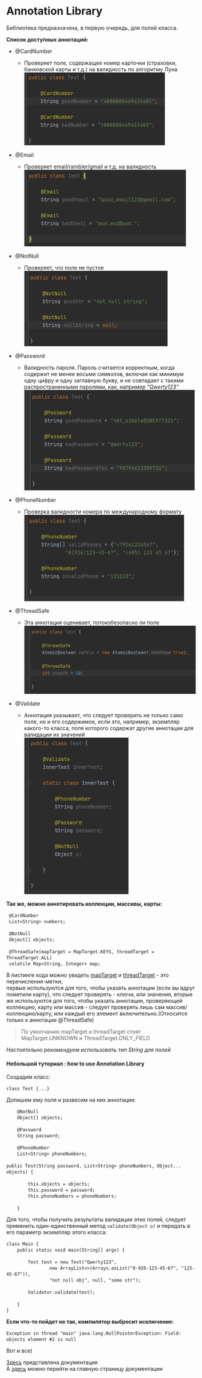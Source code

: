 # Annotation Library

Библиотека предназначена, в первую очередь, для полей класса.

**Список доступных аннотаций:**

* @CardNumber
    * Проверяет поле, содержащее номер карточки (страховки, 
    банковской карты и т.д.) на валидность по алгоритму Луна  
    ![](screenshots/CardNumber_example.jpg)
    
* @Email 
    * Проверяет email/rambler/gmail и т.д. на валидность  
    ![](screenshots/Email_example.jpg)
    
* @NotNull
    * Проверяет, что поле не пустое  
    ![](screenshots/NotNull_example.jpg)
     
* @Password
    * Валидность пароля. Пароль считается корректным,
    когда содержит не менее восьми символов, включая как минимум
    одну цифру и одну заглавную букву, и не совпадает с такими
    распространенными паролями, как, например _"Qwerty123"_  
    ![](screenshots/Password_example.jpg)
    
* @PhoneNumber
    * Проверка валидности номера по международному формату  
    ![](screenshots/PhoneNumber_example.jpg)
    
* @ThreadSafe
    * Эта аннотация оценивает, потокобезопасно ли поле  
    ![](screenshots/ThreadSafe_example.jpg)
    
* @Validate
    * Аннотация указывает, что следует проверить не только 
    само поле, но и его содержимое, если это, например,
    экземпляр какого-то класса, поля которого содержат другие
    аннотации для валидации их значений  
    ![](screenshots/Validate_example.jpg)
    
    
    
**Так же, можно аннотировать коллекции, массивы, карты:**
```
 @CardNumber
 List<String> numbers; 

 @NotNull
 Object[] objects;

 @ThreadSafe(mapTarget = MapTarget.KEYS, threadTarget = ThreadTarget.ALL)
 volatile Map<String, Integer> map;

```
В листинге кода можно увидеть [mapTarget](src/main/java/com/nastenkapusechka/validation/util/MapTarget.java)
и [threadTarget](src/main/java/com/nastenkapusechka/validation/util/ThreadTarget.java) - это перечисления-метки;  
первые используются для того, чтобы указать аннотации (если вы вдруг пометили карту), 
что следует проверять - ключи, или значения, вторые же используются
для того, чтобы указать аннотации, проверяющей коллекцию, карту или массив - следует проверять лишь сам массив/коллекцию/карту, 
или каждый его элемент включительно.(Относится только к аннотации @ThreadSafe)  
>По умолчанию mapTarget и threadTarget стоят MapTarget.UNKNOWN и 
>ThreadTarget.ONLY_FIELD  


*Настоятельно рекомендуем использовать тип String для полей*
    
    
#### Небольшой туториал : how to use Annotation Library

Создадим класс:
```
class Test {...}
```
Допишем ему поля и развесим на них аннотации:
```
    @NotNull
    Object[] objects;
    
    @Password
    String password;
    
    @PhoneNumber
    List<String> phoneNumbers;

public Test(String password, List<String> phoneNumbers, Object... objects) {
        
        this.objects = objects;
        this.password = password;
        this.phoneNumbers = phoneNumbers;
        
    }
```
Для того, чтобы получить результаты валидации этих полей, следует применить
один-единственный метод `validate(Object o)` и передать в его параметр
экземпляр этого класса:
```
class Main {
    public static void main(String[] args) {

        Test test = new Test("Qwerty123",
                new ArrayList<>(Arrays.asList("8-926-123-45-67", "123-45-67")),
                "not null obj", null, "some str");

        Validator.validate(test);

    }
}
```
**Если что-то пойдет не так, компилятор выбросит исключение:**
```
Exception in thread "main" java.lang.NullPointerException: Field: objects element #2 is null
```

Вот и все) 


[Здесь](javadocs) представлена документация  
А [здесь](javadocs/overview-summary.html) можно перейти на главную
страницу документации
